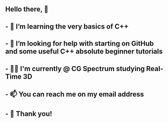 ## Hello there, 👋
## - 🌱 I’m learning the very basics of C++
## - 🙂 I’m looking for help with starting on GitHub and some useful C++ absolute beginner tutorials
## - 👨‍🎓 I'm currently @ CG Spectrum studying Real-Time 3D
## - 📫 You can reach me on my email address
## - 🎁 Thank you!


<!--
**nenad-zuljevic/nenad-zuljevic** is a ✨ _special_ ✨ repository because its `README.md` (this file) appears on your GitHub profile.

Here are some ideas to get you started:

- 🔭 I’m currently working on ...
- 🌱 I’m currently learning ...
- 👯 I’m looking to collaborate on ...
- 🤔 I’m looking for help with ...
- 💬 Ask me about ...
- 📫 How to reach me: ...
- 😄 Pronouns: ...
- ⚡ Fun fact: ...
-->
